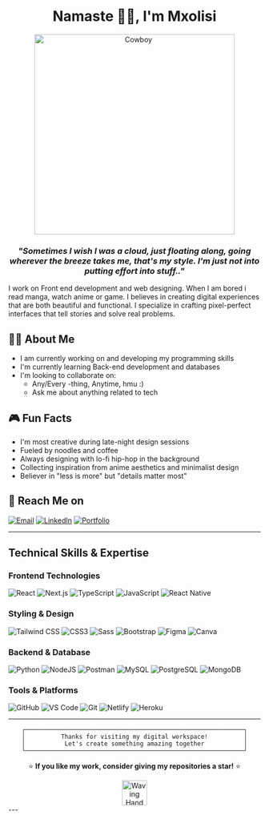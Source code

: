 <h1 align="center">Namaste 👏🏾, I'm Mxolisi</h1>

<p align="center">
  <img src="https://media1.giphy.com/media/v1.Y2lkPTc5MGI3NjExbXN2cjkxbHR3cDNtNWd6aXhvNXIxZGY2bjc2YWF4YTRveHBhM3Z2NyZlcD12MV9pbnRlcm5hbF9naWZfYnlfaWQmY3Q9Zw/4ilFRqgbzbx4c/giphy.gif" alt=Cowboy Bebop" width="400"/>
</p>
<h3 align="center"><i>"Sometimes I wish I was a cloud, just floating along, going wherever the breeze takes me, that's my style. I'm just not into putting effort into stuff.."</i></h3>

I work on Front end development and web designing. When I am bored i read manga, watch anime or game. I believes in creating digital experiences that are both beautiful and functional. I specialize in crafting pixel-perfect interfaces that tell stories and solve real problems.

## 🧙‍♂️ About Me

- I am currently working on and developing my programming skills 
- I'm currently learning Back-end development and databases
- I'm looking to collaborate on:
  - Any/Every -thing, Anytime, hmu :)
  - Ask me about anything related to tech

## 🎮 Fun Facts

- I'm most creative during late-night design sessions
- Fueled by noodles and coffee
- Always designing with lo-fi hip-hop in the background
- Collecting inspiration from anime aesthetics and minimalist design
- Believer in "less is more" but "details matter most"

## 🌚 Reach Me on

[![Email](https://img.shields.io/badge/Email-D14836?style=for-the-badge&logo=gmail&logoColor=white)](mailto:mxolisibhotile75@gmail.com)
[![LinkedIn](https://img.shields.io/badge/LinkedIn-0077B5?style=for-the-badge&logo=linkedin&logoColor=white)](https://linkedin.com/in/yourprofile)
[![Portfolio](https://img.shields.io/badge/Portfolio-BC0556?style=for-the-badge&logo=About.me&logoColor=white)](https://mxolisibhotile.vercel.app/)

---
## Technical Skills & Expertise
### Frontend Technologies
![React](https://img.shields.io/badge/React-20232A?style=for-the-badge&logo=react&logoColor=61DAFB)
![Next.js](https://img.shields.io/badge/Next.js-000000?style=for-the-badge&logo=next.js&logoColor=white)
![TypeScript](https://img.shields.io/badge/TypeScript-007ACC?style=for-the-badge&logo=typescript&logoColor=white)
![JavaScript](https://img.shields.io/badge/JavaScript-F7DF1E?style=for-the-badge&logo=javascript&logoColor=black)
![React Native](https://img.shields.io/badge/React_Native-20232A?style=for-the-badge&logo=react&logoColor=61DAFB)

### Styling & Design
![Tailwind CSS](https://img.shields.io/badge/Tailwind_CSS-38B2AC?style=for-the-badge&logo=tailwind-css&logoColor=white)
![CSS3](https://img.shields.io/badge/CSS3-1572B6?style=for-the-badge&logo=css3&logoColor=white)
![Sass](https://img.shields.io/badge/Sass-CC6699?style=for-the-badge&logo=sass&logoColor=white)
![Bootstrap](https://img.shields.io/badge/Bootstrap-563D7C?style=for-the-badge&logo=bootstrap&logoColor=white)
![Figma](https://img.shields.io/badge/Figma-F24E1E?style=for-the-badge&logo=figma&logoColor=white)
![Canva](https://img.shields.io/badge/Canva-00C4CC?style=for-the-badge&logo=canva&logoColor=white)

### Backend & Database
![Python](https://img.shields.io/badge/Python-3776AB?style=for-the-badge&logo=python&logoColor=white)
![NodeJS](https://img.shields.io/badge/Node.js-43853D?style=for-the-badge&logo=node.js&logoColor=white)
![Postman](https://img.shields.io/badge/Postman-FF6C37?style=for-the-badge&logo=postman&logoColor=white)
![MySQL](https://img.shields.io/badge/MySQL-005C84?style=for-the-badge&logo=mysql&logoColor=white)
![PostgreSQL](https://img.shields.io/badge/PostgreSQL-316192?style=for-the-badge&logo=postgresql&logoColor=white)
![MongoDB](https://img.shields.io/badge/MongoDB-4EA94B?style=for-the-badge&logo=mongodb&logoColor=white)

### Tools & Platforms
![GitHub](https://img.shields.io/badge/GitHub-100000?style=for-the-badge&logo=github&logoColor=white)
![VS Code](https://img.shields.io/badge/VS_Code-007ACC?style=for-the-badge&logo=visual-studio-code&logoColor=white)
![Git](https://img.shields.io/badge/Git-F05032?style=for-the-badge&logo=git&logoColor=white)
![Netlify](https://img.shields.io/badge/Netlify-00C7B7?style=for-the-badge&logo=netlify&logoColor=white)
![Heroku](https://img.shields.io/badge/Heroku-430098?style=for-the-badge&logo=heroku&logoColor=white)
</div>

---

<div align="center">

```
┌─────────────────────────────────────────────────────────────┐
│          Thanks for visiting my digital workspace!          │
│           Let's create something amazing together           │
└─────────────────────────────────────────────────────────────┘
```

⭐ **If you like my work, consider giving my repositories a star!** ⭐

<img src="https://raw.githubusercontent.com/Tarikul-Islam-Anik/Animated-Fluent-Emojis/master/Emojis/Hand%20gestures/Waving%20Hand.png" alt="Waving Hand" width="50" height="50" />

</div>
---

